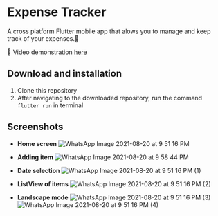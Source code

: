 # Expense Tracker

A cross platform Flutter mobile app that alows you to manage and keep track of your expenses.📱

🎥 Video demonstration [here](https://drive.google.com/drive/folders/1z0I_UJeHicyq0zctXqOeOrE7CIo-JooD?usp=sharing)

## Download and installation
1. Clone this repository
2. After navigating to the downloaded repository, run the command `flutter run` in terminal

## Screenshots

- **Home screen**
![WhatsApp Image 2021-08-20 at 9 51 16 PM](https://user-images.githubusercontent.com/55873406/130264561-22b9a0ff-ed58-4d3a-9137-26b8315f0ef8.jpeg)

- **Adding item**
![WhatsApp Image 2021-08-20 at 9 58 44 PM](https://user-images.githubusercontent.com/55873406/130264708-87bedb29-cd21-4141-9c18-3b603465d35e.jpeg)

- **Date selection**
![WhatsApp Image 2021-08-20 at 9 51 16 PM (1)](https://user-images.githubusercontent.com/55873406/130264743-9eb826b0-a7b1-4761-960c-b86b7473baac.jpeg)

- **ListView of items**
![WhatsApp Image 2021-08-20 at 9 51 16 PM (2)](https://user-images.githubusercontent.com/55873406/130264790-911dd263-0c5c-4854-af0f-418de0f80c58.jpeg)

- **Landscape mode**
![WhatsApp Image 2021-08-20 at 9 51 16 PM (3)](https://user-images.githubusercontent.com/55873406/130264824-fe9779b7-887d-4ff5-9cf3-fe6aad7b5163.jpeg)
![WhatsApp Image 2021-08-20 at 9 51 16 PM (4)](https://user-images.githubusercontent.com/55873406/130264829-85d74eb6-c250-498c-90e3-a59018e2626a.jpeg)
